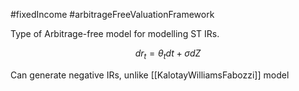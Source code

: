 #fixedIncome #arbitrageFreeValuationFramework 

Type of Arbitrage-free model for modelling ST IRs. 

$$
dr_t = \theta_t dt + \sigma dZ
$$

Can generate negative IRs, unlike [[KalotayWilliamsFabozzi]]  model 